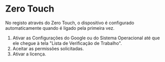 # Zero Touch

No registo através do Zero Touch, o dispositivo é configurado automaticamente quando é ligado pela primeira vez.&#x20;

1. Ativar as Configurações do Google ou do Sistema Operacional até que ele chegue à tela "Lista de Verificação de Trabalho".
2. Aceitar as permissões solicitadas.
3. Ativar a licença.

